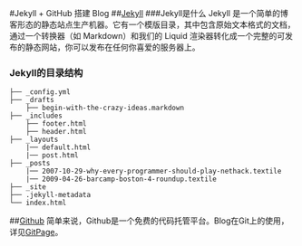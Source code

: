 #Jekyll + GitHub 搭建 Blog
##[Jekyll](http://jekyllcn.com/)
###Jekyll是什么
Jekyll 是一个简单的博客形态的静态站点生产机器。它有一个模版目录，其中包含原始文本格式的文档，通过一个转换器（如 Markdown）和我们的 Liquid 渲染器转化成一个完整的可发布的静态网站，你可以发布在任何你喜爱的服务器上。

### Jekyll的目录结构
```
├── _config.yml
├── _drafts
	├── begin-with-the-crazy-ideas.markdown
├── _includes
	├── footer.html
	├── header.html
├── _layouts
	|── default.html
	|── post.html
├── _posts
	|── 2007-10-29-why-every-programmer-should-play-nethack.textile
	|── 2009-04-26-barcamp-boston-4-roundup.textile
├── _site
├── .jekyll-metadata
└── index.html
```

##[Github](https://github.com/)
简单来说，Github是一个免费的代码托管平台。Blog在Git上的使用，详见[GitPage](https://pages.github.com/)。

